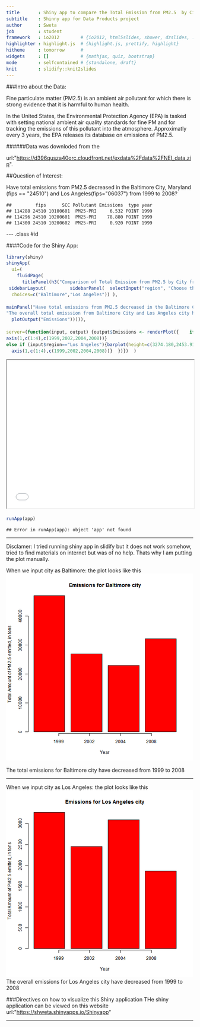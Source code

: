 ```yaml
---
title       : Shiny app to compare the Total Emission from PM2.5  by City from 1999 to 2008
subtitle    : Shinny app for Data Products project
author      : Sweta 
job         : student
framework   : io2012        # {io2012, html5slides, shower, dzslides, ...}
highlighter : highlight.js  # {highlight.js, prettify, highlight}
hitheme     : tomorrow      # 
widgets     : []            # {mathjax, quiz, bootstrap}
mode        : selfcontained # {standalone, draft}
knit        : slidify::knit2slides
---
```



###Intro about the Data:

Fine particulate matter (PM2.5) is an ambient air pollutant for which there is strong evidence that it is harmful to human health. 

In the United States, the Environmental Protection Agency (EPA) is tasked with setting national ambient air quality standards for fine PM and for tracking the emissions of this pollutant into the atmosphere. Approximatly every 3 years, the EPA releases its database on emissions of PM2.5.

######Data was downloded from the 

url:"https://d396qusza40orc.cloudfront.net/exdata%2Fdata%2FNEI_data.zip".

##Question of Interest:

Have total emissions from PM2.5 decreased in the Baltimore City, Maryland (fips == "24510") and Los Angeles(fips="06037") from 1999 to 2008? 



```
##         fips      SCC Pollutant Emissions  type year
## 114288 24510 10100601  PM25-PRI     6.532 POINT 1999
## 114296 24510 10200601  PM25-PRI    78.880 POINT 1999
## 114300 24510 10200602  PM25-PRI     0.920 POINT 1999
```

--- .class #id 

####Code for the Shiny App:

```r
library(shiny)
shinyApp(
  ui=(
    fluidPage(    
      titlePanel(h3("Comparison of Total Emission from PM2.5 by City from 1999 to 2008")),
 sidebarLayout(         sidebarPanel(  selectInput("region", "Choose the City:", 
  choices=c("Baltimore","Los Angeles")) ),
    
mainPanel("Have total emissions from PM2.5 decreased in the Baltimore City, Maryland and Los Angeles from 1999 to 2008? " ,
"The overall total emisssion from Baltimore City and Los Angeles city has decreased from 1990 to 2008 (over 10 year period) ",
  plotOutput("Emissions"))))), 
                  
server=(function(input, output) {output$Emissions <- renderPlot({    if (input$region=="Baltimore"){barplot(height = c(47103.19,26968.79,22939.78,32135.48),                                                                                     main=input$region,                                                                col="red", y="Total Amount of PM2.5 emitted, in tons",                           xlab="Year")
axis(1,c(1:4),c(1999,2002,2004,2008))}
else if (input$region=="Los Angeles"){barplot(height=c(3274.180,2453.916,3091.354,1862.282),                main=input$region,col="red",                                                ylab="Total Amount of PM2.5 emitted, in tons",                                xlab="Year")
  axis(1,c(1:4),c(1999,2002,2004,2008))}  })})  )
```

<!--html_preserve--><iframe src="app7c8e62de94687a81d988151904d3d479/?w=&amp;__subapp__=1" width="100%" height="400" class="shiny-frame"></iframe><!--/html_preserve-->

```r
runApp(app)
```

```
## Error in runApp(app): object 'app' not found
```

---
Disclamer: I tried running shiny app in slidify but it does not work somehow, tried to find materials on internet but was of no help. Thats why I am putting the plot manually.

When we input city as Baltimore: the plot looks like this
![plot of chunk unnamed-chunk-3](assets/fig/unnamed-chunk-3-1.png) 

The total emissions for Baltimore city have decreased from 1999 to 2008

---
When we input city as Los Angeles: the plot looks like this
![plot of chunk unnamed-chunk-4](assets/fig/unnamed-chunk-4-1.png) 
The overall emissions for Los Angeles city have decreased from 1999 to 2008

###Directives on how to visualize this Shiny application
THe shiny application can be viewed on this website
url:"https://shweta.shinyapps.io/Shinyapp"
  
---  
  


